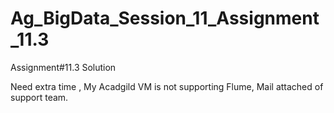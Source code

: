 # Ag_BigData_Session_11_Assignment_11.3
Assignment#11.3 Solution


Need extra time , My Acadgild VM is not supporting Flume, Mail attached of support team.
